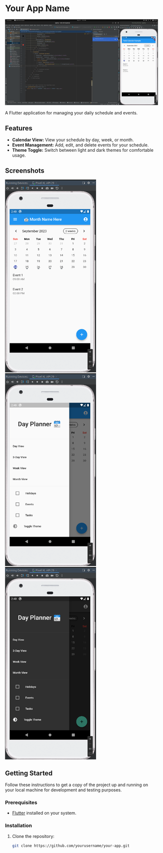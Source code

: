 # Your App Name

![App Screenshot](images/img1.png)

A Flutter application for managing your daily schedule and events.

## Features

- **Calendar View:** View your schedule by day, week, or month.
- **Event Management:** Add, edit, and delete events for your schedule.
- **Theme Toggle:** Switch between light and dark themes for comfortable usage.

## Screenshots

<img src="images/img2.png" alt="Screenshot 1" width="300"> <img src="images/img3.png" alt="Screenshot 2" width="300"> <img src="images/img4.png" alt="Screenshot 3" width="300">


## Getting Started

Follow these instructions to get a copy of the project up and running on your local machine for development and testing purposes.

### Prerequisites

- [Flutter](https://flutter.dev/) installed on your system.

### Installation

1. Clone the repository:

   ```bash
   git clone https://github.com/yourusername/your-app.git

